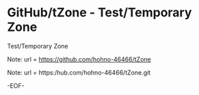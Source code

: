 # GitHub/tZone - Test/Temporary Zone

Test/Temporary Zone

<!---
====

## Overview

tZone中のフォルダ/ファイルについての一般的な情報提供する．

Providing general information for the files and folders in the "tZone".

## Description

See 00README.txt

## Requirement

none.

## Usage

none.

## Installation

none.

## References

none.

## Licence

undefined.

## Author

[hohno-46466](https://github.com/hohno-46466) (@hohno_at_kuimc)

# See Also

See also 00README.txt, if prepared.

Thu Apr  9 14:57:40 JST 2020

-->

Note:	url = https://github.com/hohno-46466/tZone

Note:	url = https:/hub.com/hohno-46466/tZone.git

-EOF-

